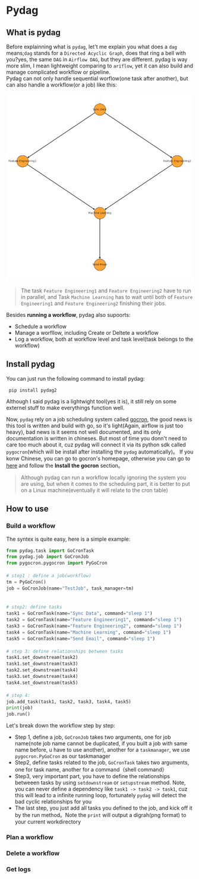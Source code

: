 # Pydag

## What is pydag
Before explainning what is `pydag`, let't me explain you what does a  `dag` means;`dag` stands for a  `Directed Acyclic Graph`, does that ring a bell with you?yes, the same `DAG` in `Airflow DAG`, but they are different. 
pydag is way more slim, I mean lightweight comparing to `ariflow`, yet it can also build and manage complicated workflow or pipeline.   
Pydag can not only handle sequential worflow(one task after another), but  can also handle a workflow(or a job) like this:

![](resource/images/TestJob.png)

> The task `Feature Engineering1` and `Feature Engineering2` have to run 
> in parallel, and Task `Machine Learning` has to wait until both of `Feature Engineering1` and `Feature Engineering2` finishing their jobs.


Besides **running a workflow**, pydag also supoorts:
- Schedule a workflow
- Manage a worfllow, including Create or Deltete a workflow
- Log a workflow, both at workflow level and task level(task belongs to the workflow)

## Install pydag
You can just run the following command to install  pydag:

```shell
 pip install pydag2
```

Although I said pydag is a lightwight tool(yes it is), it still rely on some externel stuff to make everythings function well.

Now, `pydag` rely on a job scheduling system called [gocron](https://github.com/ouqiang/gocron), the good news is this tool is written and build with go, so it's light(Again, airflow is just too heavy), bad news is it seems not well documented, and its only documentation is written in chineses. But most of time you donn't need to care too much about it, cuz 
pydag will connect it via its python sdk called `pygocron`(which will be install after installing the `pydag` automatically)。
If you konw Chinese, you can go to gocron's homepage, otherwise you can go to [here](https://github.com/superjcd/pygocron) and follow the **Install the gocron** section。

> Although pydag can run a workflow locally ignoring the system you are using, but when it comes to the scheduling part, it is better to put on a Linux machine(eventually it will relate to the cron table)

## How to use
### Build a workflow
The syntex is quite easy, here is a simple example:

```python
from pydag.task import GoCronTask
from pydag.job import GoCronJob
from pygocron.pygocron import PyGoCron

# step1 : define a job(workflow)
tm = PyGoCron()
job = GoCronJob(name="TestJob", task_manager=tm)


# step2: define tasks
task1 = GoCronTask(name="Sync Data", command="sleep 1") 
task2 = GoCronTask(name="Feature Engineering1", command="sleep 1")
task3 = GoCronTask(name="Feature Engineering2", command="sleep 1") 
task4 = GoCronTask(name="Machine Learning", command="sleep 1")
task5 = GoCronTask(name="Send Email", command="sleep 1")

# step 3: define relationships between tasks
task1.set_downstream(task2)
task1.set_downstream(task3)
task2.set_downstream(task4)
task3.set_downstream(task4)
task4.set_downstream(task5)

# step 4: 
job.add_task(task1, task2, task3, task4, task5)  
print(job)
job.run()

```
Let's break down the workflow step by step: 
- Step 1, define a job,  `GoCronJob` takes two arguments, one for job name(note job name cannot be duplicated, if you built a job with same name before, u have to use another), another for a `taskmanager`, we use `pygocron.PyGoCron` as our taskmanager
- Step2, define tasks related to the job, `GoCronTask` takes two arguments, one for task name, another for a command（shell command）
- Step3, very important part, you have to define the relationships betweeen tasks by using `setdownstream` or `setupstream` method. Note, you can never define a dependency like `task1 -> task2 -> task1`, cuz this will lead to a infinite running loop,  fortunately `pydag` will detect the bad cyclic relationships  for you 
- The last step, you just add all tasks you defined to the job, and kick off it by the run method。Note the `print` will output a digrah(png format) to your current workdirectory

### Plan a workflow

### Delete a workflow

### Get logs